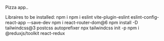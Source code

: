 Pizza app..

Libraires to be installed:
npm i
npm i eslint vite-plugin-eslint eslint-config-react-app --save-dev
npm i react-router-dom@6
npm install -D tailwindcss@3 postcss autoprefixer
npx tailwindcss init -p
npm i @reduxjs/toolkit react-redux
